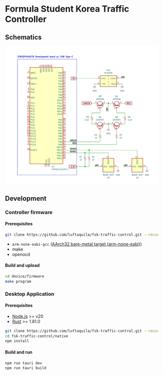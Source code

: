 # Formula Student Korea Traffic Controller

## Schematics

![](/.github/fsk-traffic-control.jpg)

## Development

### Controller firmware

#### Prerequisites

```sh
git clone https://github.com/luftaquila/fsk-traffic-control.git --recursive
```

* `arm-none-eabi-gcc` ([AArch32 bare-metal target (arm-none-eabi)](https://developer.arm.com/downloads/-/arm-gnu-toolchain-downloads))
* make
* openocd

#### Build and upload

```sh
cd device/firmware
make program
```

### Desktop Application

#### Prerequisites

* [Node.js](https://nodejs.org/en/download/package-manager) >= v20
* [Rust](https://www.rust-lang.org/tools/install) >= 1.81.0

```sh
git clone https://github.com/luftaquila/fsk-traffic-control.git --recursive
cd fsk-traffic-control/native
npm install
```

#### Build and run

```sh
npm run tauri dev
npm run tauri build
```
